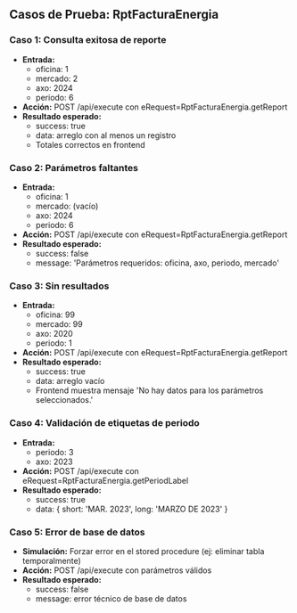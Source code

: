 ## Casos de Prueba: RptFacturaEnergia

### Caso 1: Consulta exitosa de reporte
- **Entrada:**
  - oficina: 1
  - mercado: 2
  - axo: 2024
  - periodo: 6
- **Acción:** POST /api/execute con eRequest=RptFacturaEnergia.getReport
- **Resultado esperado:**
  - success: true
  - data: arreglo con al menos un registro
  - Totales correctos en frontend

### Caso 2: Parámetros faltantes
- **Entrada:**
  - oficina: 1
  - mercado: (vacío)
  - axo: 2024
  - periodo: 6
- **Acción:** POST /api/execute con eRequest=RptFacturaEnergia.getReport
- **Resultado esperado:**
  - success: false
  - message: 'Parámetros requeridos: oficina, axo, periodo, mercado'

### Caso 3: Sin resultados
- **Entrada:**
  - oficina: 99
  - mercado: 99
  - axo: 2020
  - periodo: 1
- **Acción:** POST /api/execute con eRequest=RptFacturaEnergia.getReport
- **Resultado esperado:**
  - success: true
  - data: arreglo vacío
  - Frontend muestra mensaje 'No hay datos para los parámetros seleccionados.'

### Caso 4: Validación de etiquetas de periodo
- **Entrada:**
  - periodo: 3
  - axo: 2023
- **Acción:** POST /api/execute con eRequest=RptFacturaEnergia.getPeriodLabel
- **Resultado esperado:**
  - success: true
  - data: { short: 'MAR. 2023', long: 'MARZO DE 2023' }

### Caso 5: Error de base de datos
- **Simulación:** Forzar error en el stored procedure (ej: eliminar tabla temporalmente)
- **Acción:** POST /api/execute con parámetros válidos
- **Resultado esperado:**
  - success: false
  - message: error técnico de base de datos
